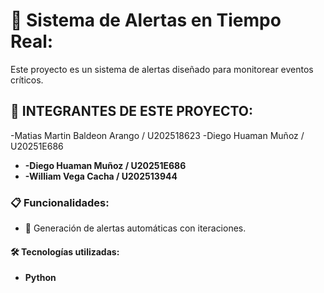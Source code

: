 # 🚨 Sistema de Alertas en Tiempo Real:

Este proyecto es un sistema de alertas diseñado para monitorear eventos críticos.

## 👥 INTEGRANTES DE ESTE PROYECTO:

-Matias Martin Baldeon Arango / U202518623 
-Diego Huaman Muñoz / U20251E686
- **-Diego Huaman Muñoz / U20251E686**
- **-William Vega Cacha / U202513944**

### 📋 Funcionalidades:

- 🔔 Generación de alertas automáticas con iteraciones.

#### 🛠 Tecnologías utilizadas:

- **Python** 
